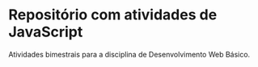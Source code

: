 # Repositório com atividades de JavaScript
Atividades bimestrais para a disciplina de Desenvolvimento Web Básico.
